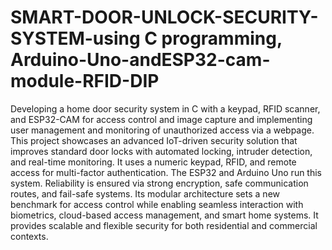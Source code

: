 # SMART-DOOR-UNLOCK-SECURITY-SYSTEM-using C programming, Arduino-Uno-andESP32-cam-module-RFID-DIP
Developing  a home door security system in C with a keypad, RFID scanner, and ESP32-CAM for access control and image capture and implementing user management and monitoring of unauthorized access via a webpage.
This project showcases an advanced IoT-driven security solution that improves standard door locks with automated locking, intruder detection, and real-time monitoring. It uses a numeric keypad, RFID, and remote access for multi-factor authentication. The ESP32 and Arduino Uno run this system. Reliability is ensured via strong encryption, safe communication routes, and fail-safe systems. Its modular architecture sets a new benchmark for access control while enabling seamless interaction with biometrics, cloud-based access management, and smart home systems. It provides scalable and flexible security for both residential and commercial contexts.
